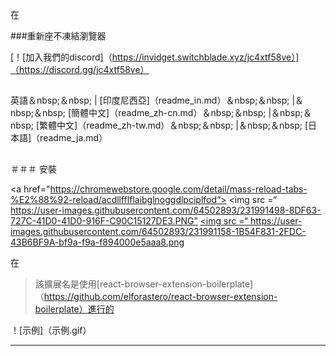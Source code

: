 在

<div align =“中心”>


###重新座不凍結瀏覽器



[！[加入我們的discord]（https://invidget.switchblade.xyz/jc4xtf58ve）]（https://discord.gg/jc4xtf58ve）

##
英語＆nbsp;＆nbsp; | [印度尼西亞]（readme_in.md）＆nbsp;＆nbsp; |＆nbsp;＆nbsp; [簡體中文]（readme_zh-cn.md）＆nbsp;＆nbsp; |＆nbsp;＆nbsp; [繁體中文]（readme_zh-tw.md）＆nbsp;＆nbsp; |＆nbsp;＆nbsp; [日本語]（readme_ja.md）

##

＃＃＃ 安裝

<a href="https://chromewebstore.google.com/detail/mass-reload-tabs-%E2%88%92-reload/acdllfflflaibglnoggdlpciplfod“>
     <img src =“ https://user-images.githubusercontent.com/64502893/231991498-8DF63-727C-41D0-41D0-916F-C90C15127DE3.PNG”
</a> <a href="https://microsoftedge.microsoft.com/addons/detail/ncikcanpodoeekdggonpomoplgkchdnp">
     <img src =“ https://user-images.githubusercontent.com/64502893/231991158-1B54F831-2FDC-43B6BF9A-bf9a-f9a-f894000e5aaa8.png
</a>


在

>該擴展名是使用[react-browser-extension-boilerplate]（https://github.com/elforastero/react-browser-extension-boilerplate）進行的

！[示例]（示例.gif）

---